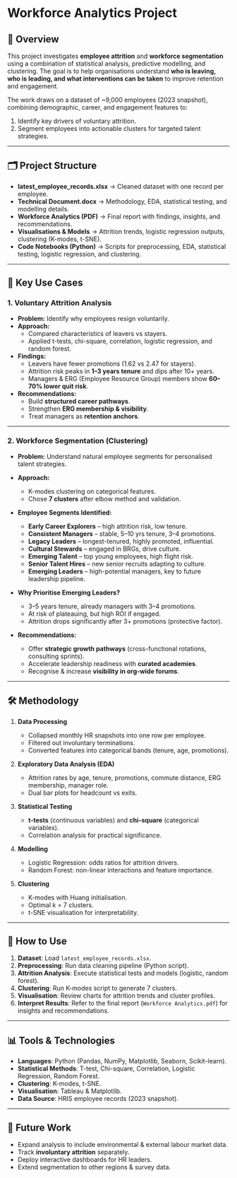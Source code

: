 # Workforce Analytics Project  

## 📌 Overview  
This project investigates **employee attrition** and **workforce segmentation** using a combination of statistical analysis, predictive modelling, and clustering. The goal is to help organisations understand **who is leaving, who is leading, and what interventions can be taken** to improve retention and engagement.  

The work draws on a dataset of ~9,000 employees (2023 snapshot), combining demographic, career, and engagement features to:  
1. Identify key drivers of voluntary attrition.  
2. Segment employees into actionable clusters for targeted talent strategies.  

---

## 🗂 Project Structure  
- **latest_employee_records.xlsx** → Cleaned dataset with one record per employee.  
- **Technical Document.docx** → Methodology, EDA, statistical testing, and modelling details.  
- **Workforce Analytics (PDF)** → Final report with findings, insights, and recommendations.  
- **Visualisations & Models** → Attrition trends, logistic regression outputs, clustering (K-modes, t-SNE).  
- **Code Notebooks (Python)** → Scripts for preprocessing, EDA, statistical testing, logistic regression, and clustering.  

---

## 🔑 Key Use Cases  

### 1. **Voluntary Attrition Analysis**  
- **Problem:** Identify why employees resign voluntarily.  
- **Approach:**  
  - Compared characteristics of leavers vs stayers.  
  - Applied t-tests, chi-square, correlation, logistic regression, and random forest.  
- **Findings:**  
  - Leavers have fewer promotions (1.62 vs 2.47 for stayers).  
  - Attrition risk peaks in **1–3 years tenure** and dips after 10+ years.  
  - Managers & ERG (Employee Resource Group) members show **60–70% lower quit risk**.  
- **Recommendations:**  
  - Build **structured career pathways**.  
  - Strengthen **ERG membership & visibility**.  
  - Treat managers as **retention anchors**.  

---

### 2. **Workforce Segmentation (Clustering)**  
- **Problem:** Understand natural employee segments for personalised talent strategies.  
- **Approach:**  
  - K-modes clustering on categorical features.  
  - Chose **7 clusters** after elbow method and validation.  
- **Employee Segments Identified:**  
  - **Early Career Explorers** – high attrition risk, low tenure.  
  - **Consistent Managers** – stable, 5–10 yrs tenure, 3–4 promotions.  
  - **Legacy Leaders** – longest-tenured, highly promoted, influential.  
  - **Cultural Stewards** – engaged in BRGs, drive culture.  
  - **Emerging Talent** – top young employees, high flight risk.  
  - **Senior Talent Hires** – new senior recruits adapting to culture.  
  - **Emerging Leaders** – high-potential managers, key to future leadership pipeline.  

- **Why Prioritise Emerging Leaders?**  
  - 3–5 years tenure, already managers with 3–4 promotions.  
  - At risk of plateauing, but high ROI if engaged.  
  - Attrition drops significantly after 3+ promotions (protective factor).  
- **Recommendations:**  
  - Offer **strategic growth pathways** (cross-functional rotations, consulting sprints).  
  - Accelerate leadership readiness with **curated academies**.  
  - Recognise & increase **visibility in org-wide forums**.  

---

## 🛠️ Methodology  

1. **Data Processing**  
   - Collapsed monthly HR snapshots into one row per employee.  
   - Filtered out involuntary terminations.  
   - Converted features into categorical bands (tenure, age, promotions).  

2. **Exploratory Data Analysis (EDA)**  
   - Attrition rates by age, tenure, promotions, commute distance, ERG membership, manager role.  
   - Dual bar plots for headcount vs exits.  

3. **Statistical Testing**  
   - **t-tests** (continuous variables) and **chi-square** (categorical variables).  
   - Correlation analysis for practical significance.  

4. **Modelling**  
   - Logistic Regression: odds ratios for attrition drivers.  
   - Random Forest: non-linear interactions and feature importance.  

5. **Clustering**  
   - K-modes with Huang initialisation.  
   - Optimal k = 7 clusters.  
   - t-SNE visualisation for interpretability.  

---

## 🚀 How to Use  

1. **Dataset**: Load `latest_employee_records.xlsx`.  
2. **Preprocessing**: Run data cleaning pipeline (Python script).  
3. **Attrition Analysis**: Execute statistical tests and models (logistic, random forest).  
4. **Clustering**: Run K-modes script to generate 7 clusters.  
5. **Visualisation**: Review charts for attrition trends and cluster profiles.  
6. **Interpret Results**: Refer to the final report (`Workforce Analytics.pdf`) for insights and recommendations.  

---

## 📊 Tools & Technologies  
- **Languages**: Python (Pandas, NumPy, Matplotlib, Seaborn, Scikit-learn).  
- **Statistical Methods**: T-test, Chi-square, Correlation, Logistic Regression, Random Forest.  
- **Clustering**: K-modes, t-SNE.  
- **Visualisation**: Tableau & Matplotlib.  
- **Data Source**: HRIS employee records (2023 snapshot).  


---

## 📌 Future Work  
- Expand analysis to include environmental & external labour market data.  
- Track **involuntary attrition** separately.  
- Deploy interactive dashboards for HR leaders.  
- Extend segmentation to other regions & survey data.  

